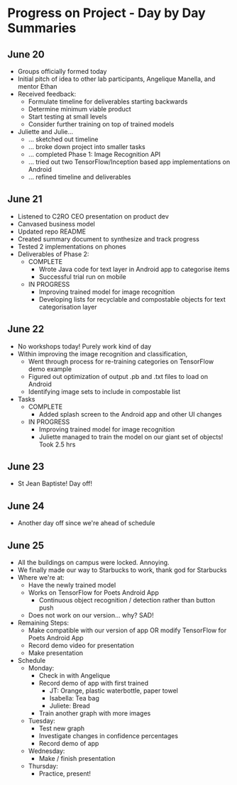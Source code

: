 # Progress on Project - Day by Day Summaries

## June 20

- Groups officially formed today
- Initial pitch of idea to other lab participants, Angelique Manella, and mentor Ethan
- Received feedback: 
	- Formulate timeline for deliverables starting backwards
	- Determine minimum viable product
	- Start testing at small levels
	- Consider further training on top of trained models
- Juliette and Julie...
	- ... sketched out timeline
	- ... broke down project into smaller tasks
	- ... completed Phase 1: Image Recognition API
	- ... tried out two TensorFlow/Inception based app implementations on Android
	- ... refined timeline and deliverables

## June 21

- Listened to C2RO CEO presentation on product dev
- Canvased business model 
- Updated repo README
- Created summary document to synthesize and track progress
- Tested 2 implementations on phones
- Deliverables of Phase 2:
	- COMPLETE
		- Wrote Java code for text layer in Android app to categorise items
		- Successful trial run on mobile
	- IN PROGRESS
		- Improving trained model for image recognition
		- Developing lists for recyclable and compostable objects for text categorisation layer

## June 22

- No workshops today! Purely work kind of day
- Within improving the image recognition and classification, 
	- Went through process for re-training categories on TensorFlow demo example
	- Figured out optimization of output .pb and .txt files to load on Android
	- Identifying image sets to include in compostable list
- Tasks
	- COMPLETE
		- Added splash screen to the Android app and other UI changes
	- IN PROGRESS
		- Improving trained model for image recognition
		- Juliette managed to train the model on our giant set of objects! Took 2.5 hrs 

## June 23

- St Jean Baptiste! Day off!

## June 24

- Another day off since we're ahead of schedule

## June 25

- All the buildings on campus were locked. Annoying.
- We finally made our way to Starbucks to work, thank god for Starbucks
- Where we're at:
	- Have the newly trained model
	- Works on TensorFlow for Poets Android App
		- Continuous object recognition / detection rather than button push
	- Does not work on our version... why? SAD!
- Remaining Steps:
	- Make compatible with our version of app OR modify TensorFlow for Poets Android App 
	- Record demo video for presentation
	- Make presentation
- Schedule
	- Monday: 
		- Check in with Angelique
		- Record demo of app with first trained
			- JT: Orange, plastic waterbottle, paper towel
			- Isabella: Tea bag
			- Juliete: Bread
		- Train another graph with more images
	- Tuesday:
		- Test new graph
		- Investigate changes in confidence percentages
		- Record demo of app
	- Wednesday:
		- Make / finish presentation
	- Thursday:
		- Practice, present!
